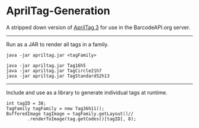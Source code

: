 AprilTag-Generation
===================

A stripped down version of [AprilTag 3](https://github.com/AprilRobotics/apriltag-generation) for use in the BarcodeAPI.org server.

---

Run as a JAR to render all tags in a family.

```
java -jar apriltag.jar <tagFamily>

java -jar apriltag.jar Tag16h5
java -jar apriltag.jar TagCircle21h7
java -jar apriltag.jar TagStandard52h13
```

---

Include and use as a library to generate individual tags at runtime.

```
int tagID = 38;
TagFamily tagFamily = new Tag36h11();
BufferedImage tagImage = tagFamily.getLayout()//
		.renderToImage(tag.getCodes()[tagID], 8);
```
